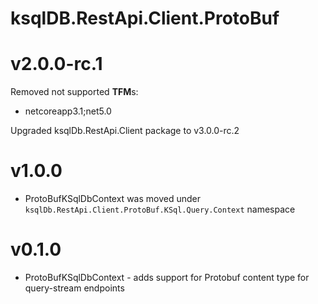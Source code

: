 # ksqlDB.RestApi.Client.ProtoBuf

# v2.0.0-rc.1
Removed not supported **TFM**s:
- netcoreapp3.1;net5.0

Upgraded ksqlDb.RestApi.Client package to v3.0.0-rc.2

# v1.0.0
- ProtoBufKSqlDbContext was moved under `ksqlDb.RestApi.Client.ProtoBuf.KSql.Query.Context` namespace

# v0.1.0
- ProtoBufKSqlDbContext - adds support for Protobuf content type for query-stream endpoints
